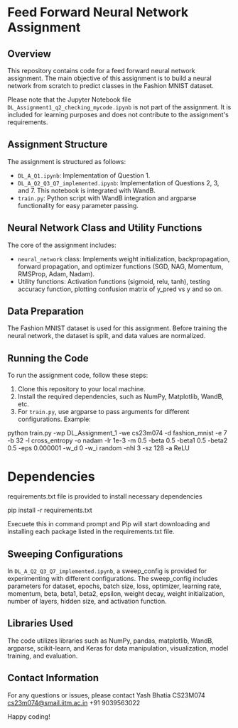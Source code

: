 # Feed Forward Neural Network Assignment

## Overview

This repository contains code for a feed forward neural network assignment. The main objective of this assignment is to build a neural network from scratch to predict classes in the Fashion MNIST dataset.

Please note that the Jupyter Notebook file `DL_Assignment1_q2_checking_mycode.ipynb` is not part of the assignment. It is included for learning purposes and does not contribute to the assignment's requirements.

## Assignment Structure

The assignment is structured as follows:

- `DL_A_Q1.ipynb`: Implementation of Question 1.
- `DL_A_Q2_Q3_Q7_implemented.ipynb`: Implementation of Questions 2, 3, and 7. This notebook is integrated with WandB.
- `train.py`: Python script with WandB integration and argparse functionality for easy parameter passing.

## Neural Network Class and Utility Functions

The core of the assignment includes:
- `neural_network` class: Implements weight initialization, backpropagation, forward propagation, and optimizer functions (SGD, NAG, Momentum, RMSProp, Adam, Nadam).
- Utility functions: Activation functions (sigmoid, relu, tanh), testing accuracy function, plotting confusion matrix of y_pred vs y and so on.

## Data Preparation

The Fashion MNIST dataset is used for this assignment. Before training the neural network, the dataset is split, and data values are normalized.

## Running the Code

To run the assignment code, follow these steps:
1. Clone this repository to your local machine.
2. Install the required dependencies, such as NumPy, Matplotlib, WandB, etc.
3. For `train.py`, use argparse to pass arguments for different configurations. Example:

python train.py -wp DL_Assignment_1 -we cs23m074 -d fashion_mnist -e 7 -b 32 -l cross_entropy -o nadam -lr 1e-3 -m 0.5 -beta 0.5 -beta1 0.5 -beta2 0.5 -eps 0.000001 -w_d 0 -w_i random -nhl 3 -sz 128 -a ReLU

# Dependencies
requirements.txt file is provided to install necessary dependencies

pip install -r requirements.txt

Execuete this in command prompt and Pip will start downloading and installing each package listed in the requirements.txt file. 

## Sweeping Configurations

In `DL_A_Q2_Q3_Q7_implemented.ipynb`, a sweep_config is provided for experimenting with different configurations. The sweep_config includes parameters for dataset, epochs, batch size, loss, optimizer, learning rate, momentum, beta, beta1, beta2, epsilon, weight decay, weight initialization, number of layers, hidden size, and activation function.

## Libraries Used

The code utilizes libraries such as NumPy, pandas, matplotlib, WandB, argparse, scikit-learn, and Keras for data manipulation, visualization, model training, and evaluation.

## Contact Information

For any questions or issues, please contact Yash Bhatia CS23M074 cs23m074@smail.iitm.ac.in +91 9039563022 

Happy coding!